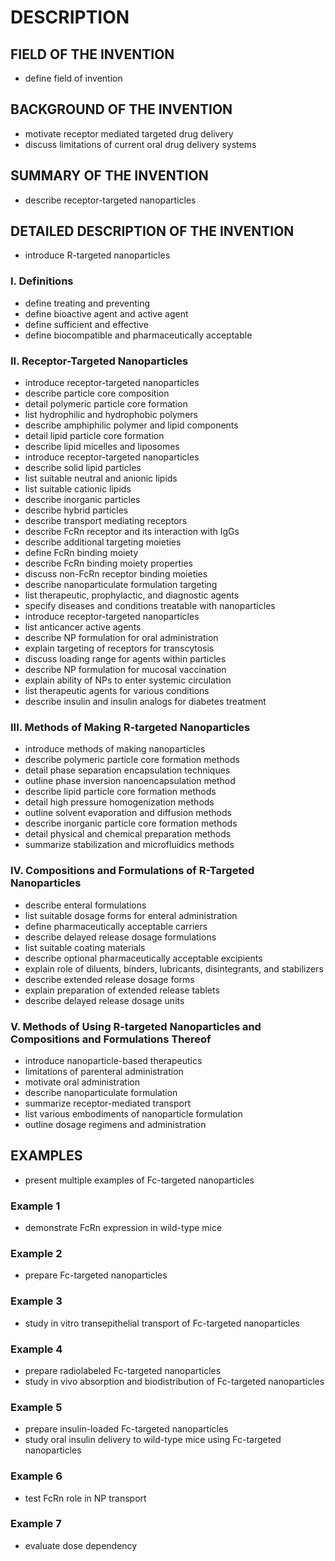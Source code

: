 # DESCRIPTION

## FIELD OF THE INVENTION

- define field of invention

## BACKGROUND OF THE INVENTION

- motivate receptor mediated targeted drug delivery
- discuss limitations of current oral drug delivery systems

## SUMMARY OF THE INVENTION

- describe receptor-targeted nanoparticles

## DETAILED DESCRIPTION OF THE INVENTION

- introduce R-targeted nanoparticles

### I. Definitions

- define treating and preventing
- define bioactive agent and active agent
- define sufficient and effective
- define biocompatible and pharmaceutically acceptable

### II. Receptor-Targeted Nanoparticles

- introduce receptor-targeted nanoparticles
- describe particle core composition
- detail polymeric particle core formation
- list hydrophilic and hydrophobic polymers
- describe amphiphilic polymer and lipid components
- detail lipid particle core formation
- describe lipid micelles and liposomes
- introduce receptor-targeted nanoparticles
- describe solid lipid particles
- list suitable neutral and anionic lipids
- list suitable cationic lipids
- describe inorganic particles
- describe hybrid particles
- describe transport mediating receptors
- describe FcRn receptor and its interaction with IgGs
- describe additional targeting moieties
- define FcRn binding moiety
- describe FcRn binding moiety properties
- discuss non-FcRn receptor binding moieties
- describe nanoparticulate formulation targeting
- list therapeutic, prophylactic, and diagnostic agents
- specify diseases and conditions treatable with nanoparticles
- introduce receptor-targeted nanoparticles
- list anticancer active agents
- describe NP formulation for oral administration
- explain targeting of receptors for transcytosis
- discuss loading range for agents within particles
- describe NP formulation for mucosal vaccination
- explain ability of NPs to enter systemic circulation
- list therapeutic agents for various conditions
- describe insulin and insulin analogs for diabetes treatment

### III. Methods of Making R-targeted Nanoparticles

- introduce methods of making nanoparticles
- describe polymeric particle core formation methods
- detail phase separation encapsulation techniques
- outline phase inversion nanoencapsulation method
- describe lipid particle core formation methods
- detail high pressure homogenization methods
- outline solvent evaporation and diffusion methods
- describe inorganic particle core formation methods
- detail physical and chemical preparation methods
- summarize stabilization and microfluidics methods

### IV. Compositions and Formulations of R-Targeted Nanoparticles

- describe enteral formulations
- list suitable dosage forms for enteral administration
- define pharmaceutically acceptable carriers
- describe delayed release dosage formulations
- list suitable coating materials
- describe optional pharmaceutically acceptable excipients
- explain role of diluents, binders, lubricants, disintegrants, and stabilizers
- describe extended release dosage forms
- explain preparation of extended release tablets
- describe delayed release dosage units

### V. Methods of Using R-targeted Nanoparticles and Compositions and Formulations Thereof

- introduce nanoparticle-based therapeutics
- limitations of parenteral administration
- motivate oral administration
- describe nanoparticulate formulation
- summarize receptor-mediated transport
- list various embodiments of nanoparticle formulation
- outline dosage regimens and administration

## EXAMPLES

- present multiple examples of Fc-targeted nanoparticles

### Example 1

- demonstrate FcRn expression in wild-type mice

### Example 2

- prepare Fc-targeted nanoparticles

### Example 3

- study in vitro transepithelial transport of Fc-targeted nanoparticles

### Example 4

- prepare radiolabeled Fc-targeted nanoparticles
- study in vivo absorption and biodistribution of Fc-targeted nanoparticles

### Example 5

- prepare insulin-loaded Fc-targeted nanoparticles
- study oral insulin delivery to wild-type mice using Fc-targeted nanoparticles

### Example 6

- test FcRn role in NP transport

### Example 7

- evaluate dose dependency

